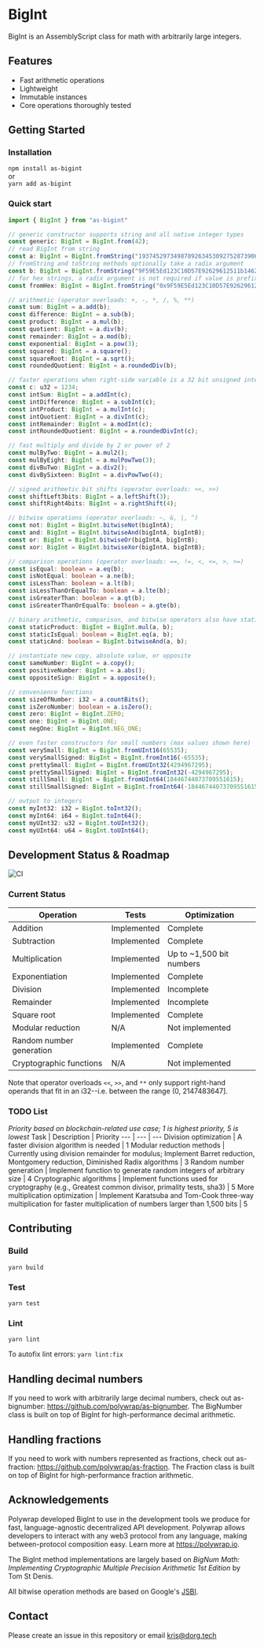 # BigInt
BigInt is an AssemblyScript class for math with arbitrarily large integers.

## Features

- Fast arithmetic operations
- Lightweight
- Immutable instances
- Core operations thoroughly tested

## Getting Started

### Installation
`npm install as-bigint`  
or  
`yarn add as-bigint`

### Quick start

```typescript
import { BigInt } from "as-bigint"

// generic constructor supports string and all native integer types
const generic: BigInt = BigInt.from(42);
// read BigInt from string
const a: BigInt = BigInt.fromString("19374529734987892634530927528739060327972904713094389147895891798347509179347517");
// fromString and toString methods optionally take a radix argument
const b: BigInt = BigInt.fromString("9F59E5Ed123C10D57E92629612511b14628D2799", 16);
// for hex strings, a radix argument is not required if value is prefixed by 0x (or -0x for negative numbers)
const fromHex: BigInt = BigInt.fromString("0x9F59E5Ed123C10D57E92629612511b14628D2799");

// arithmetic (operator overloads: +, -, *, /, %, **)
const sum: BigInt = a.add(b);
const difference: BigInt = a.sub(b);
const product: BigInt = a.mul(b);
const quotient: BigInt = a.div(b);
const remainder: BigInt = a.mod(b);
const exponential: BigInt = a.pow(3);
const squared: BigInt = a.square();
const squareRoot: BigInt = a.sqrt();
const roundedQuotient: BigInt = a.roundedDiv(b);

// faster operations when right-side variable is a 32 bit unsigned integer:
const c: u32 = 1234;
const intSum: BigInt = a.addInt(c);
const intDifference: BigInt = a.subInt(c);
const intProduct: BigInt = a.mulInt(c);
const intQuotient: BigInt = a.divInt(c);
const intRemainder: BigInt = a.modInt(c);
const intRoundedQuotient: BigInt = a.roundedDivInt(c);

// fast multiply and divide by 2 or power of 2
const mulByTwo: BigInt = a.mul2();
const mulByEight: BigInt = a.mulPowTwo(3);
const divBuTwo: BigInt = a.div2();
const divBySixteen: BigInt = a.divPowTwo(4);

// signed arithmetic bit shifts (operator overloads: <<, >>)
const shiftLeft3bits: BigInt = a.leftShift(3);
const shiftRight4bits: BigInt = a.rightShift(4);

// bitwise operations (operator overloads: ~, &, |, ^)
const not: BigInt = BigInt.bitwiseNot(bigIntA);
const and: BigInt = BigInt.bitwiseAnd(bigIntA, bigIntB);
const or: BigInt = BigInt.bitwiseOr(bigIntA, bigIntB);
const xor: BigInt = BigInt.bitwiseXor(bigIntA, bigIntB);

// comparison operations (operator overloads: ==, !=, <, <=, >, >=)
const isEqual: boolean = a.eq(b);
const isNotEqual: boolean = a.ne(b);
const isLessThan: boolean = a.lt(b);
const isLessThanOrEqualTo: boolean = a.lte(b);
const isGreaterThan: boolean = a.gt(b);
const isGreaterThanOrEqualTo: boolean = a.gte(b);

// binary arithmetic, comparison, and bitwise operators also have static implementations
const staticProduct: BigInt = BigInt.mul(a, b);
const staticIsEqual: boolean = BigInt.eq(a, b);
const staticAnd: boolean = BigInt.bitwiseAnd(a, b);

// instantiate new copy, absolute value, or opposite
const sameNumber: BigInt = a.copy();
const positiveNumber: BigInt = a.abs();
const oppositeSign: BigInt = a.opposite();

// convenience functions
const sizeOfNumber: i32 = a.countBits();
const isZeroNumber: boolean = a.isZero();
const zero: BigInt = BigInt.ZERO;
const one: BigInt = BigInt.ONE;
const negOne: BigInt = BigInt.NEG_ONE;

// even faster constructors for small numbers (max values shown here)
const verySmall: BigInt = BigInt.fromUInt16(65535);
const verySmallSigned: BigInt = BigInt.fromInt16(-65535);
const prettySmall: BigInt = BigInt.fromUInt32(4294967295);
const prettySmallSigned: BigInt = BigInt.fromInt32(-4294967295);
const stillSmall: BigInt = BigInt.fromUInt64(18446744073709551615);
const stillSmallSigned: BigInt = BigInt.fromInt64(-18446744073709551615);

// output to integers
const myInt32: i32 = BigInt.toInt32();
const myInt64: i64 = BigInt.toInt64();
const myUInt32: u32 = BigInt.toUInt32();
const myUInt64: u64 = BigInt.toUInt64();
```

## Development Status & Roadmap
![CI](https://github.com/polywrap/as-bigint/actions/workflows/ci.yaml/badge.svg?branch=main)

### Current Status
Operation | Tests | Optimization
--- | --- | ---
Addition | Implemented | Complete
Subtraction | Implemented | Complete
Multiplication | Implemented | Up to ~1,500 bit numbers
Exponentiation | Implemented | Complete
Division | Implemented | Incomplete
Remainder | Implemented | Incomplete
Square root | Implemented | Complete
Modular reduction | N/A | Not implemented
Random number generation | Implemented | Complete
Cryptographic functions | N/A | Not implemented

Note that operator overloads `<<`, `>>`, and `**` only support right-hand operands that fit in an i32--i.e. between the range (0, 2147483647].

### TODO List
*Priority based on blockchain-related use case; 1 is highest priority, 5 is lowest*
Task | Description | Priority
--- | --- | ---
Division optimization | A faster division algorithm is needed | 1
Modular reduction methods | Currently using division remainder for modulus; Implement Barret reduction, Montgomery reduction, Diminished Radix algorithms | 3
Random number generation | Implement function to generate random integers of arbitrary size | 4
Cryptographic algorithms | Implement functions used for cryptography (e.g., Greatest common divisor, primality tests, sha3) | 5
More multiplication optimization | Implement Karatsuba and Tom-Cook three-way multiplication for faster multiplication of numbers larger than 1,500 bits | 5

## Contributing  

### Build  
`yarn build`  

### Test  
`yarn test`  

### Lint
`yarn lint`

To autofix lint errors:
`yarn lint:fix`

## Handling decimal numbers

If you need to work with arbitrarily large decimal numbers, check out as-bignumber: https://github.com/polywrap/as-bignumber. The BigNumber class is built on top of BigInt for high-performance decimal arithmetic.

## Handling fractions

If you need to work with numbers represented as fractions, check out as-fraction: https://github.com/polywrap/as-fraction. The Fraction class is built on top of BigInt for high-performance fraction arithmetic.

## Acknowledgements

Polywrap developed BigInt to use in the development tools we produce for fast, language-agnostic decentralized API development. Polywrap allows developers to interact with any web3 protocol from any language, making between-protocol composition easy. Learn more at https://polywrap.io.

The BigInt method implementations are largely based on *BigNum Math: Implementing Cryptographic Multiple Precision Arithmetic 1st Edition*
by Tom St Denis.

All bitwise operation methods are based on Google's [JSBI](https://github.com/GoogleChromeLabs/jsbi/blob/main/lib/jsbi.ts).

## Contact
Please create an issue in this repository or email kris@dorg.tech
